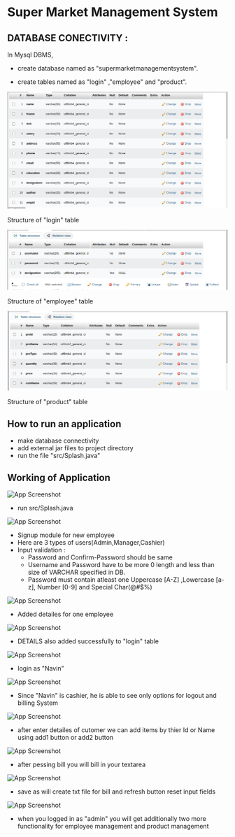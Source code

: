 
# Super Market Management System



## DATABASE CONECTIVITY :


In Mysql DBMS, 
- create database named as "supermarketmanagementsystem".
+ create tables named as "login" ,"employee" and "product".

<img src="screenshots/s1.png" >

Structure of "login" table

<img src="screenshots/s2.png" >


Structure of "employee" table

<img src="screenshots/s3.png" >

Structure of "product" table
## How to run an application

+ make database connectivity
+ add external jar files to project directory
+ run the file "src/Splash.java"
## Working of Application


![App Screenshot](https://via.placeholder.com/468x300?text=App+Screenshot+Here)

+ run src/Splash.java


![App Screenshot](https://via.placeholder.com/468x300?text=App+Screenshot+Here)

+ Signup module for new employee
+ Here are 3 types of users(Admin,Manager,Cashier)
+ Input validation :
    + Password and Confirm-Password should be same
    + Username and Password have to be more 0 length and less than size of VARCHAR specified in DB.
    + Password must contain atleast one Uppercase [A-Z] ,Lowercase [a-z], Number [0-9] and Special Char(@#$%) 


![App Screenshot](https://via.placeholder.com/468x300?text=App+Screenshot+Here)

+ Added detailes for one employee


![App Screenshot](https://via.placeholder.com/468x300?text=App+Screenshot+Here)

+ DETAILS also added successfully to "login" table


![App Screenshot](https://via.placeholder.com/468x300?text=App+Screenshot+Here)

+ login as "Navin"

![App Screenshot](https://via.placeholder.com/468x300?text=App+Screenshot+Here)

+ Since "Navin" is cashier, he is able to see only options for logout and billing System


![App Screenshot](https://via.placeholder.com/468x300?text=App+Screenshot+Here)

+ after enter detailes of cutomer we can add items by thier Id or Name using add1 button or add2 button 


![App Screenshot](https://via.placeholder.com/468x300?text=App+Screenshot+Here)


+ after pessing bill you will bill in your textarea


![App Screenshot](https://via.placeholder.com/468x300?text=App+Screenshot+Here)

+ save as will create txt file for bill and refresh button reset input fields



![App Screenshot](https://via.placeholder.com/468x300?text=App+Screenshot+Here)

+ when you logged in as "admin" you will get additionally two more functionality for employee management and product management


